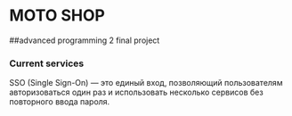 # MOTO SHOP
##advanced programming 2 final project

### Current services
SSO (Single Sign-On) — это единый вход, позволяющий пользователям авторизоваться один раз и использовать несколько сервисов без повторного ввода пароля.
